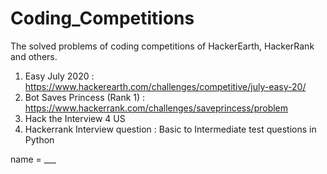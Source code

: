 # Coding_Competitions
The solved problems of coding competitions of HackerEarth, HackerRank and others.

1. Easy July 2020 : https://www.hackerearth.com/challenges/competitive/july-easy-20/
2. Bot Saves Princess (Rank 1) : https://www.hackerrank.com/challenges/saveprincess/problem
3. Hack the Interview 4 US 
4. Hackerrank Interview question : Basic to Intermediate test questions in Python

name = ___
